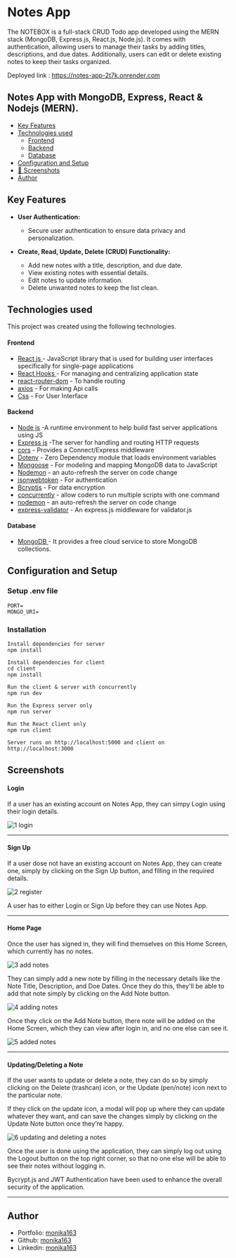 # Notes App

The NOTEBOX is a full-stack CRUD Todo app developed using the MERN stack (MongoDB, Express.js, React.js, Node.js). It comes with authentication, allowing users to manage their tasks by adding titles, descriptions, and due dates. Additionally, users can edit or delete existing notes to keep their tasks organized.

Deployed link : https://notes-app-2t7k.onrender.com

## Notes App with MongoDB, Express, React & Nodejs (MERN).

- [Key Features](#key-features)
- [Technologies used](#technologies-used)
  - [Frontend](#frontend)
  - [Backend](#backend)
  - [Database](#database)
- [Configuration and Setup](#configuration-and-setup)
- [📸 Screenshots](#screenshots)
- [Author](#author)

## Key Features

- **User Authentication:**

  - Secure user authentication to ensure data privacy and personalization.

- **Create, Read, Update, Delete (CRUD) Functionality:**
  - Add new notes with a title, description, and due date.
  - View existing notes with essential details.
  - Edit notes to update information.
  - Delete unwanted notes to keep the list clean.

## Technologies used

This project was created using the following technologies.

#### Frontend

- [React js ](https://www.npmjs.com/package/react) - JavaScript library that is used for building user interfaces specifically for single-page applications
- [React Hooks ](https://reactjs.org/docs/hooks-intro.html) - For managing and centralizing application state
- [react-router-dom](https://www.npmjs.com/package/react-router-dom) - To handle routing
- [axios](https://www.npmjs.com/package/axios) - For making Api calls
- [Css](https://developer.mozilla.org/en-US/docs/Web/CSS) - For User Interface

#### Backend

- [Node js](https://nodejs.org/en/) -A runtime environment to help build fast server applications using JS
- [Express js](https://www.npmjs.com/package/express) -The server for handling and routing HTTP requests
- [cors](https://www.npmjs.com/package/cors) - Provides a Connect/Express middleware
- [Dotenv](https://www.npmjs.com/package/dotenv) - Zero Dependency module that loads environment variables
- [Mongoose](https://mongoosejs.com/) - For modeling and mapping MongoDB data to JavaScript
- [Nodemon](https://www.npmjs.com/package/nodemon) - an auto-refresh the server on code change
- [jsonwebtoken](https://www.npmjs.com/package/jsonwebtoken) - For authentication
- [Bcryptjs](https://www.npmjs.com/package/bcryptjs) - For data encryption
- [concurrently](https://www.npmjs.com/package/concurrently) - allow coders to run multiple scripts with one command
- [nodemon](https://www.npmjs.com/package/nodemon) - an auto-refresh the server on code change
- [express-validator](https://www.npmjs.com/package/express-validator) - An express.js middleware for validator.js

#### Database

- [MongoDB ](https://www.mongodb.com/) - It provides a free cloud service to store MongoDB collections.

## Configuration and Setup

### Setup .env file

```shell
PORT=
MONGO_URI=

```

### Installation

```shell
Install dependencies for server
npm install

Install dependencies for client
cd client
npm install

Run the client & server with concurrently
npm run dev

Run the Express server only
npm run server

Run the React client only
npm run client

Server runs on http://localhost:5000 and client on http://localhost:3000
```

## Screenshots

#### Login

If a user has an existing account on Notes App, they can simpy Login using their login details.

![1  login](https://github.com/monika163/Notes-App/assets/61625011/8a88a380-6110-40b0-9e34-e776c41b52f7)

---

#### Sign Up

If a user dose not have an existing account on Notes App, they can create one, simply by clicking on the Sign Up button, and filling in the required details.

![2  register](https://github.com/monika163/Notes-App/assets/61625011/8efd16a3-be0a-4392-9db5-94b5e2996ebe)

A user has to either Login or Sign Up before they can use Notes App.

---

#### Home Page

Once the user has signed in, they will find themselves on this Home Screen, which currently has no notes.

![3  add notes](https://github.com/monika163/Notes-App/assets/61625011/26f38cf1-ee33-4f51-be5b-3faaa554be26)

They can simply add a new note by filling in the necessary details like the Note Title, Description, and Doe Dates. Once they do this, they'll be able to add that note simply by clicking on the Add Note button.

![4   adding notes](https://github.com/monika163/Notes-App/assets/61625011/28b301e7-718d-436b-bc69-1688da42765b)

Once they click on the Add Note button, there note will be added on the Home Screen, which they can view after login in, and no one else can see it.

![5  added notes](https://github.com/monika163/Notes-App/assets/61625011/3223aded-38f9-4f33-b543-ee606eb914fe)

---

#### Updating/Deleting a Note

If the user wants to update or delete a note, they can do so by simply clicking on the Delete (trashcan) icon, or the Update (pen/note) icon next to the particular note.

If they click on the update icon, a modal will pop up where they can update whatever they want, and can save the changes simply by clicking on the Update Note button once they're happy.

![6  updating and deleting a notes](https://github.com/monika163/Notes-App/assets/61625011/aea55ab4-61cb-4b9f-887e-bc1471cf2f22)

Once the user is done using the application, they can simply log out using the Logout button on the top right corner, so that no one else will be able to see their notes without logging in.

Bycrypt.js and JWT Authentication have been used to enhance the overall security of the application.

---

## Author

- Portfolio: [monika163](----)
- Github: [monika163](https://github.com/monika163)
- Linkedin: [monika163](https://www.linkedin.com/in/monika-dewangan-78a427149/)
